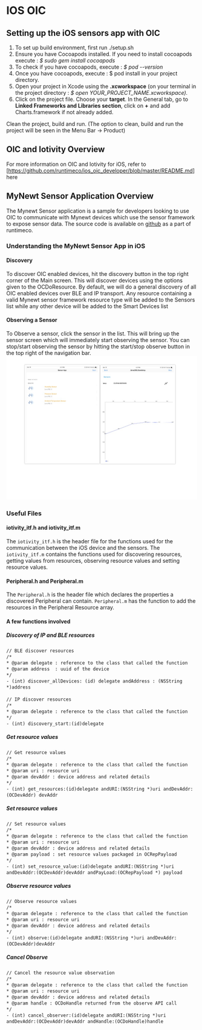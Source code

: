 # IOS OIC
## Setting up the iOS sensors app with OIC
1. To set up build environment, first run ./setup.sh
2. Ensure you have Cocoapods installed. If you need to install cocoapods execute : *$ sudo gem install cocoapods*
3. To check if you have cocoapods, execute : *$ pod --version*
4. Once you have cocoapods, execute : $ pod install in your project directory.
5. Open your project in Xcode using the **.xcworkspace** (on your terminal in the project directory : *$ open YOUR_PROJECT_NAME.xcworkspace).*
6. Click on the project file. Choose your **target**. In the General tab, go to **Linked Frameworks and Libraries section**, click on **+** and add Charts.framework if not already added.

Clean the project, build and run. (The option to clean, build and run the project will be seen in the Menu Bar -> Product)

## OIC and Iotivity Overview
For more information on OIC and Iotivity for iOS, refer to [https://github.com/runtimeco/ios_oic_developer/blob/master/README.md] here

## MyNewt Sensor Application Overview
The Mynewt Sensor application is a sample for developers looking to use OIC to communicate with Mynewt devices which use the sensor framework to expose sensor data. The source code is available on [github](https://github.com/runtimeco/ios_oic) as a part of runtimeco.

### Understanding the MyNewt Sensor App in iOS

#### Discovery
To discover OIC enabled devices, hit the discovery button in the top right corner of the Main screen. This will discover devices using the options given to the OCDoResource. By default, we will do a general discovery of all OIC enabled devices over BLE and IP transport. Any resource containing a valid Mynewt sensor framework resource type will be added to the Sensors list while any other device will be added to the Smart Devices list

#### Observing a Sensor 
To Observe a sensor, click the sensor in the list. This will bring up the sensor screen which will immediately start observing the sensor. You can stop/start observing the sensor by hitting the start/stop observe button in the top right of the navigation bar. 
![alt text](https://github.com/runtimeco/iOS_oic/blob/master/photos/sensor_img.jpg)

### Useful Files
#### iotivity_itf.h and iotivity_itf.m
The `iotivity_itf.h` is the header file for the functions used for the communication between the iOS device and the sensors. The `iotivity_itf.m` contains the functions used for discovering resources, getting values from resources, observing resource values and setting resource values.

#### Peripheral.h and Peripheral.m
The `Peripheral.h` is the header file which declares the properties a discovered Peripheral can contain. `Peripheral.m` has the function to add the resources in the Peripheral Resource array.

#### A few functions involved
##### Discovery of IP and BLE resources
```
// BLE discover resources
/*
* @param delegate : reference to the class that called the function
* @param address  : uuid of the device 
*/
- (int) discover_allDevices: (id) delegate andAddress : (NSString *)address

// IP discover resources
/*
* @param delegate : reference to the class that called the function
*/
- (int) discovery_start:(id)delegate
```
##### Get resource values
```
// Get resource values
/*
* @param delegate : reference to the class that called the function
* @param uri : resource uri
* @param devAddr : device address and related details
*/
- (int) get_resources:(id)delegate andURI:(NSString *)uri andDevAddr:(OCDevAddr) devAddr
```
##### Set resource values
```
// Set resource values
/*
* @param delegate : reference to the class that called the function
* @param uri : resource uri
* @param devAddr : device address and related details
* @param payload : set resource values packaged in OCRepPayload
*/
- (int) set_resource_value:(id)delegate andURI:(NSString *)uri andDevAddr:(OCDevAddr)devAddr andPayLoad:(OCRepPayload *) payload
```
##### Observe resource values
```
// Observe resource values
/*
* @param delegate : reference to the class that called the function
* @param uri : resource uri
* @param devAddr : device address and related details
*/
- (int) observe:(id)delegate andURI:(NSString *)uri andDevAddr:(OCDevAddr)devAddr
```
##### Cancel Observe
```
// Cancel the resource value observation
/*
* @param delegate : reference to the class that called the function
* @param uri : resource uri
* @param devAddr : device address and related details
* @param handle : OCDoHandle returned from the observe API call
*/
- (int) cancel_observer:(id)delegate andURI:(NSString *)uri andDevAddr:(OCDevAddr)devAddr andHandle:(OCDoHandle)handle
```
